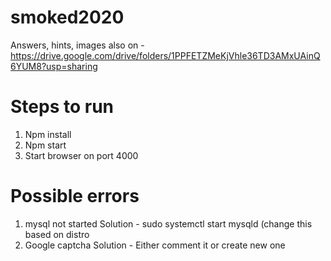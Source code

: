 # smoked2020

Answers, hints, images  also on -https://drive.google.com/drive/folders/1PPFETZMeKjVhle36TD3AMxUAinQ6YUM8?usp=sharing

# Steps to run
1. Npm install
2. Npm start
3. Start browser on port 4000
   
# Possible errors
1. mysql not started
   Solution -  sudo systemctl start mysqld (change this based on distro
2. Google captcha
    Solution - Either comment it or create new one
